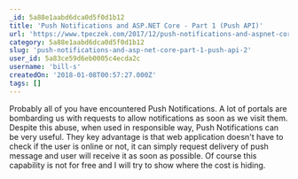 ```yaml
---
_id: 5a88e1aabd6dca0d5f0d1b12
title: 'Push Notifications and ASP.NET Core - Part 1 (Push API)'
url: 'https://www.tpeczek.com/2017/12/push-notifications-and-aspnet-core-part.html'
category: 5a88e1aabd6dca0d5f0d1b12
slug: 'push-notifications-and-asp-net-core-part-1-push-api-2'
user_id: 5a83ce59d6eb0005c4ecda2c
username: 'bill-s'
createdOn: '2018-01-08T00:57:27.000Z'
tags: []
---
```


Probably all of you have encountered Push Notifications. A lot of portals are bombarding us with requests to allow notifications as soon as we visit them. Despite this abuse, when used in responsible way, Push Notifications can be very useful. They key advantage is that web application doesn't have to check if the user is online or not, it can simply request delivery of push message and user will receive it as soon as possible. Of course this capability is not for free and I will try to show where the cost is hiding.
